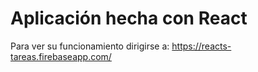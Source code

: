 # Aplicación hecha con React 

Para ver su funcionamiento dirigirse a: https://reacts-tareas.firebaseapp.com/



